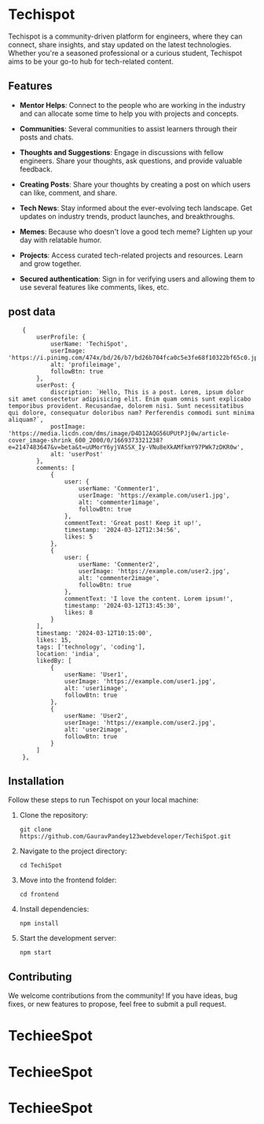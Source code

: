 # Techispot

Techispot is a community-driven platform for engineers, where they can connect, share insights, and stay updated on the latest technologies. Whether you're a seasoned professional or a curious student, Techispot aims to be your go-to hub for tech-related content.

## Features
- **Mentor Helps**: Connect to the people who are working in the industry and can allocate some time to help you with projects and concepts.

- **Communities**: Several communities to assist learners through their posts and chats.

- **Thoughts and Suggestions**: Engage in discussions with fellow engineers. Share your thoughts, ask questions, and provide valuable feedback.

- **Creating Posts**: Share your thoughts by creating a post on which users can like, comment, and share.

- **Tech News**: Stay informed about the ever-evolving tech landscape. Get updates on industry trends, product launches, and breakthroughs.

- **Memes**: Because who doesn't love a good tech meme? Lighten up your day with relatable humor.

- **Projects**: Access curated tech-related projects and resources. Learn and grow together.

- **Secured authentication**: Sign in for verifying users and allowing them to use several features like comments, likes, etc.
## post data
``` postdata = [
    {
        userProfile: {
            userName: 'TechiSpot',
            userImage: 'https://i.pinimg.com/474x/bd/26/b7/bd26b704fca0c5e3fe68f10322bf65c0.jpg',
            alt: 'profileimage',
            followBtn: true  
        },
        userPost: {
            discription: `Hello, This is a post. Lorem, ipsum dolor sit amet consectetur adipisicing elit. Enim quam omnis sunt explicabo temporibus provident. Recusandae, dolorem nisi. Sunt necessitatibus qui dolore, consequatur doloribus nam? Perferendis commodi sunt minima aliquam?`,
            postImage: 'https://media.licdn.com/dms/image/D4D12AQG56UPUtPJj0w/article-cover_image-shrink_600_2000/0/1669373321238?e=2147483647&v=beta&t=uUMorY6yjVASSX_Iy-VNu8eXkAMfkmY97PWk7zDKR0w',
            alt: 'userPost'
        },
        comments: [
            {
                user: {
                    userName: 'Commenter1',
                    userImage: 'https://example.com/user1.jpg',
                    alt: 'commenter1image',
                    followBtn: true  
                },
                commentText: 'Great post! Keep it up!',
                timestamp: '2024-03-12T12:34:56',
                likes: 5
            },
            {
                user: {
                    userName: 'Commenter2',
                    userImage: 'https://example.com/user2.jpg',
                    alt: 'commenter2image',
                    followBtn: true  
                },
                commentText: 'I love the content. Lorem ipsum!',
                timestamp: '2024-03-12T13:45:30',
                likes: 8
            }
        ],
        timestamp: '2024-03-12T10:15:00',
        likes: 15,
        tags: ['technology', 'coding'],
        location: 'india',
        likedBy: [
            {
                userName: 'User1',
                userImage: 'https://example.com/user1.jpg',
                alt: 'user1image',
                followBtn: true  
            },
            {
                userName: 'User2',
                userImage: 'https://example.com/user2.jpg',
                alt: 'user2image',
                followBtn: true  
            }
        ]
    },
```
## Installation

Follow these steps to run Techispot on your local machine:

1. Clone the repository:
   ```
   git clone https://github.com/GauravPandey123webdeveloper/TechiSpot.git
   ```

2. Navigate to the project directory:
   ```
   cd TechiSpot
   ```

3. Move into the frontend folder:
   ```
   cd frontend
   ```

4. Install dependencies:
   ```
   npm install
   ```

5. Start the development server:
   ```
   npm start
   ```

## Contributing

We welcome contributions from the community! If you have ideas, bug fixes, or new features to propose, feel free to submit a pull request.

# TechieeSpot
# TechieeSpot
# TechieeSpot
